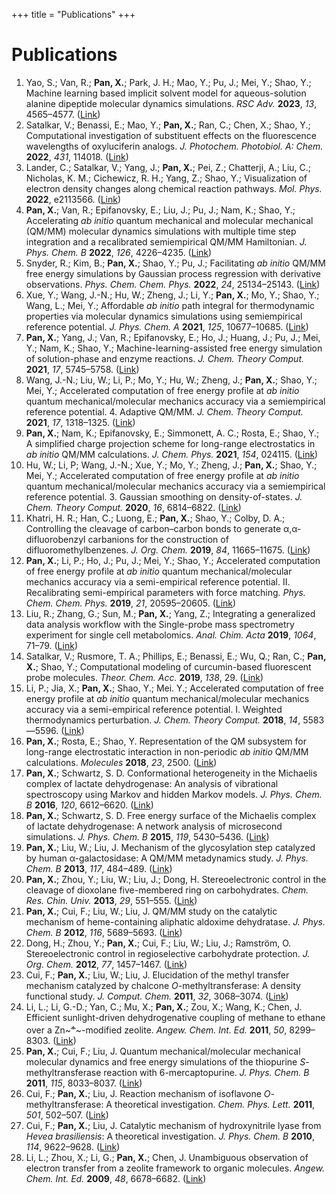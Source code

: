 +++
title = "Publications"
+++

# Publications

1. Yao, S.; Van, R.; **Pan, X.**; Park, J. H.; Mao, Y.; Pu, J.; Mei, Y.; Shao, Y.; Machine learning based implicit solvent model for aqueous-solution alanine dipeptide molecular dynamics simulations. *RSC Adv.* **2023**, *13*, 4565–4577. ([Link](https://doi.org/10.1039/D2RA08180F))
2. Satalkar, V.; Benassi, E.; Mao, Y.; **Pan, X.**; Ran, C.; Chen, X.; Shao, Y.; Computational investigation of substituent effects on the fluorescence wavelengths of oxyluciferin analogs. *J. Photochem. Photobiol. A: Chem.* **2022**, *431*, 114018. ([Link](https://doi.org/10.1016/j.jphotochem.2022.114018))
3. Lander, C.; Satalkar, V.; Yang, J.; **Pan, X.**; Pei, Z.; Chatterji, A.; Liu, C.; Nicholas, K. M.; Cichewicz, R. H.; Yang, Z.; Shao, Y.; Visualization of electron density changes along chemical reaction pathways. *Mol. Phys.* **2022**, e2113566. ([Link](https://doi.org/10.1080/00268976.2022.2113566))
4. **Pan, X.**; Van, R.; Epifanovsky, E.; Liu, J.; Pu, J.; Nam, K.; Shao, Y.; Accelerating *ab initio* quantum mechanical and molecular mechanical (QM/MM) molecular dynamics simulations with multiple time step integration and a recalibrated semiempirical QM/MM Hamiltonian. *J. Phys. Chem. B* **2022**, *126*, 4226–4235. ([Link](https://doi.org/10.1021/acs.jpcb.2c02262))
5. Snyder, R.; Kim, B.; **Pan, X.**; Shao, Y.; Pu, J.; Facilitating *ab initio* QM/MM free energy simulations by Gaussian process regression with derivative observations. *Phys. Chem. Chem. Phys.* **2022**, *24*, 25134–25143. ([Link](https://doi.org/10.1039/D2CP02820D))
6. Xue, Y.; Wang, J.-N.; Hu, W.; Zheng, J.; Li, Y.; **Pan, X.**; Mo, Y.; Shao, Y.; Wang, L.; Mei, Y.; Affordable *ab initio* path integral for thermodynamic properties via molecular dynamics simulations using semiempirical reference potential. *J. Phys. Chem. A* **2021**, *125*, 10677–10685. ([Link](https://doi.org/10.1021/acs.jpca.1c07727))
7. **Pan, X.**; Yang, J.; Van, R.; Epifanovsky, E.; Ho, J.; Huang, J.; Pu, J.; Mei, Y.; Nam, K.; Shao, Y.; Machine-learning-assisted free energy simulation of solution-phase and enzyme reactions. *J. Chem. Theory Comput.* **2021**, *17*, 5745–5758. ([Link](https://doi.org/10.1021/acs.jctc.1c00565))
8. Wang, J.-N.; Liu, W.; Li, P.; Mo, Y.; Hu, W.; Zheng, J.; **Pan, X.**; Shao, Y.; Mei, Y.; Accelerated computation of free energy profile at *ab initio* quantum mechanical/molecular mechanics accuracy via a semiempirical reference potential. 4. Adaptive QM/MM. *J. Chem. Theory Comput.* **2021**, *17*, 1318–1325. ([Link](https://doi.org/10.1021/acs.jctc.0c01149))
9. **Pan, X.**; Nam, K.; Epifanovsky, E.; Simmonett, A. C.; Rosta, E.; Shao, Y.; A simplified charge projection scheme for long-range electrostatics in *ab initio* QM/MM calculations. *J. Chem. Phys.* **2021**, *154*, 024115. ([Link](https://doi.org/10.1063/5.0038120))
10. Hu, W.; Li, P; Wang, J.-N.; Xue, Y.; Mo, Y.; Zheng, J.; **Pan, X.**; Shao, Y.; Mei, Y.; Accelerated computation of free energy profile at *ab initio* quantum mechanical/molecular mechanics accuracy via a semiempirical reference potential. 3. Gaussian smoothing on density-of-states. *J. Chem. Theory Comput.* **2020**, *16*, 6814–6822. ([Link](https://doi.org/10.1021/acs.jctc.0c00794))
11. Khatri, H. R.; Han, C.; Luong, E.; **Pan, X.**; Shao, Y.; Colby, D. A.; Controlling the cleavage of carbon–carbon bonds to generate α,α-difluorobenzyl carbanions for the construction of difluoromethylbenzenes. *J. Org. Chem.* **2019**, *84*, 11665–11675. ([Link](https://doi.org/10.1021/acs.joc.9b01595))
12. **Pan, X.**; Li, P.; Ho, J.; Pu, J.; Mei, Y.; Shao, Y.; Accelerated computation of free energy profile at *ab initio* quantum mechanical/molecular mechanics accuracy via a semi-empirical reference potential. II. Recalibrating semi-empirical parameters with force matching. *Phys. Chem. Chem. Phys.* **2019**, *21*, 20595–20605. ([Link](https://doi.org/10.1039/C9CP02593F))
13. Liu, R.; Zhang, G.; Sun, M.; **Pan, X.**; Yang, Z.; Integrating a generalized data analysis workflow with the Single-probe mass spectrometry experiment for single cell metabolomics. *Anal. Chim. Acta* **2019**, *1064*, 71–79. ([Link](https://doi.org/10.1016/j.aca.2019.03.006))
14. Satalkar, V.; Rusmore, T. A.; Phillips, E.; Benassi, E.; Wu, Q.; Ran, C.; **Pan, X.**; Shao, Y.; Computational modeling of curcumin-based fluorescent probe molecules. *Theor. Chem. Acc.* **2019**, *138*, 29. ([Link](https://doi.org/10.1007/s00214-019-2415-4))
15. Li, P.; Jia, X.; **Pan, X.**; Shao, Y.; Mei. Y.; Accelerated computation of free energy profile at *ab initio* quantum mechanical/molecular mechanics accuracy via a semi-empirical reference potential. I. Weighted thermodynamics perturbation. *J. Chem. Theory Comput.* **2018**, *14*, 5583—5596. ([Link](https://doi.org/10.1021/acs.jctc.8b00571))
16. **Pan, X.**; Rosta, E.; Shao, Y. Representation of the QM subsystem for long-range electrostatic interaction in non-periodic *ab initio* QM/MM calculations. *Molecules* **2018**, *23*, 2500. ([Link](https://doi.org/10.3390/molecules23102500))
17. **Pan, X.**; Schwartz, S. D. Conformational heterogeneity in the Michaelis complex of lactate dehydrogenase: An analysis of vibrational spectroscopy using Markov and hidden Markov models. *J. Phys. Chem. B* **2016**, *120*, 6612–6620. ([Link](https://doi.org/10.1021/acs.jpcb.6b05119))
18. **Pan, X.**; Schwartz, S. D. Free energy surface of the Michaelis complex of lactate dehydrogenase: A network analysis of microsecond simulations. *J. Phys. Chem. B* **2015**, *119*, 5430–5436. ([Link](https://doi.org/10.1021/acs.jpcb.5b01840))
19. **Pan, X.**; Liu, W.; Liu, J. Mechanism of the glycosylation step catalyzed by human α-galactosidase: A QM/MM metadynamics study. *J. Phys. Chem. B* **2013**, *117*, 484–489. ([Link](https://doi.org/10.1021/jp308747c))
20. **Pan, X.**; Zhou, Y.; Liu, W.; Liu, J.; Dong, H. Stereoelectronic control in the cleavage of dioxolane five-membered ring on carbohydrates. *Chem. Res. Chin. Univ.* **2013**, *29*, 551–555. ([Link](https://doi.org/10.1007/s40242-013-2293-6))
21. **Pan, X.**; Cui, F.; Liu, W.; Liu, J. QM/MM study on the catalytic mechanism of heme-containing aliphatic aldoxime dehydratase. *J. Phys. Chem. B* **2012**, *116*, 5689–5693. ([Link](https://doi.org/10.1021/jp302114d))
22. Dong, H.; Zhou, Y.; **Pan, X.**; Cui, F.; Liu, W.; Liu, J.; Ramström, O. Stereoelectronic control in regioselective carbohydrate protection. *J. Org. Chem.* **2012**, *77*, 1457–1467. ([Link](https://doi.org/10.1021/jo202336y))
23. Cui, F.; **Pan, X.**; Liu, W.; Liu, J. Elucidation of the methyl transfer mechanism catalyzed by chalcone *O*-methyltransferase: A density functional study. *J. Comput. Chem.* **2011**, *32*, 3068–3074. ([Link](https://doi.org/10.1002/jcc.21890))
24. Li, L.; Li, G.-D.; Yan, C.; Mu, X.; **Pan, X.**; Zou, X.; Wang, K.; Chen, J. Efficient sunlight-driven dehydrogenative coupling of methane to ethane over a Zn~~~<sup>+</sup>~~~-modified zeolite. *Angew. Chem. Int. Ed.* **2011**, *50*, 8299–8303. ([Link](https://doi.org/10.1002/anie.201102320))
25. **Pan, X.**; Cui, F.; Liu, J. Quantum mechanical/molecular mechanical molecular dynamics and free energy simulations of the thiopurine *S*-methyltransferase reaction with 6-mercaptopurine. *J. Phys. Chem. B* **2011**, *115*, 8033–8037. ([Link](https://doi.org/10.1021/jp2027516))
26. Cui, F.; **Pan, X.**; Liu, J. Reaction mechanism of isoflavone *O*-methyltransferase: A theoretical investigation. *Chem. Phys. Lett.* **2011**, *501*, 502–507. ([Link](https://doi.org/10.1016/j.cplett.2010.11.045))
27. Cui, F.; **Pan, X.**; Liu, J. Catalytic mechanism of hydroxynitrile lyase from *Hevea brasiliensis*: A theoretical investigation. *J. Phys. Chem. B* **2010**, *114*, 9622–9628. ([Link](https://doi.org/10.1021/jp100373e))
28. Li, L.; Zhou, X.; Li, G.; **Pan, X.**; Chen, J. Unambiguous observation of electron transfer from a zeolite framework to organic molecules. *Angew. Chem. Int. Ed.* **2009**, *48*, 6678–6682. ([Link](https://doi.org/10.1002/anie.200902199))
